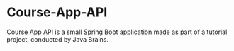 # Course-App-API
Course App API is a small Spring Boot application made as part of a tutorial project, conducted by Java Brains.
